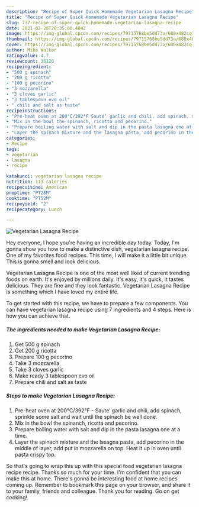 ```yaml
---
description: "Recipe of Super Quick Homemade Vegetarian Lasagna Recipe"
title: "Recipe of Super Quick Homemade Vegetarian Lasagna Recipe"
slug: 737-recipe-of-super-quick-homemade-vegetarian-lasagna-recipe
date: 2021-02-28T20:35:00.404Z
image: https://img-global.cpcdn.com/recipes/79715768be5dd73a/680x482cq70/vegetarian-lasagna-recipe-recipe-main-photo.jpg
thumbnail: https://img-global.cpcdn.com/recipes/79715768be5dd73a/680x482cq70/vegetarian-lasagna-recipe-recipe-main-photo.jpg
cover: https://img-global.cpcdn.com/recipes/79715768be5dd73a/680x482cq70/vegetarian-lasagna-recipe-recipe-main-photo.jpg
author: Mike Walker
ratingvalue: 4.7
reviewcount: 36120
recipeingredient:
- "500 g spinach"
- "200 g ricotta"
- "100 g pecorino"
- "3 mozzarella"
- "3 cloves garlic"
- "3 tablespoon evo oil"
- " chili and salt as taste"
recipeinstructions:
- "Pre-heat oven at 200°C/392°F Saute’ garlic and chili, add spinach, sprinkle some salt and wait until the spinach be well done."
- "Mix in the bowl the spinanch, ricotta and pecorino."
- "Prepare boiling water with salt and dip in the pasta lasagna one at a time."
- "Layer the spinach mixture and the lasagna pasta, add pecorino in the middle of layer, add put in mozzarella on top. Heat it up in oven until pasta crispy top."
categories:
- Recipe
tags:
- vegetarian
- lasagna
- recipe

katakunci: vegetarian lasagna recipe 
nutrition: 113 calories
recipecuisine: American
preptime: "PT28M"
cooktime: "PT52M"
recipeyield: "2"
recipecategory: Lunch

---
```



![Vegetarian Lasagna Recipe](https://img-global.cpcdn.com/recipes/79715768be5dd73a/680x482cq70/vegetarian-lasagna-recipe-recipe-main-photo.jpg)

Hey everyone, I hope you're having an incredible day today. Today, I'm gonna show you how to make a distinctive dish, vegetarian lasagna recipe. One of my favorites food recipes. This time, I will make it a little bit unique. This is gonna smell and look delicious.

Vegetarian Lasagna Recipe is one of the most well liked of current trending foods on earth. It's enjoyed by millions daily. It's easy, it's quick, it tastes delicious. They are fine and they look fantastic. Vegetarian Lasagna Recipe is something which I have loved my entire life.




To get started with this recipe, we have to prepare a few components. You can have vegetarian lasagna recipe using 7 ingredients and 4 steps. Here is how you can achieve that.

<!--inarticleads1-->

##### The ingredients needed to make Vegetarian Lasagna Recipe:

1. Get 500 g spinach
1. Get 200 g ricotta
1. Prepare 100 g pecorino
1. Take 3 mozzarella
1. Take 3 cloves garlic
1. Make ready 3 tablespoon evo oil
1. Prepare  chili and salt as taste




<!--inarticleads2-->

##### Steps to make Vegetarian Lasagna Recipe:

1. Pre-heat oven at 200°C/392°F - Saute’ garlic and chili, add spinach, sprinkle some salt and wait until the spinach be well done.
1. Mix in the bowl the spinanch, ricotta and pecorino.
1. Prepare boiling water with salt and dip in the pasta lasagna one at a time.
1. Layer the spinach mixture and the lasagna pasta, add pecorino in the middle of layer, add put in mozzarella on top. Heat it up in oven until pasta crispy top.




So that's going to wrap this up with this special food vegetarian lasagna recipe recipe. Thanks so much for your time. I'm confident that you can make this at home. There's gonna be interesting food at home recipes coming up. Remember to bookmark this page on your browser, and share it to your family, friends and colleague. Thank you for reading. Go on get cooking!
